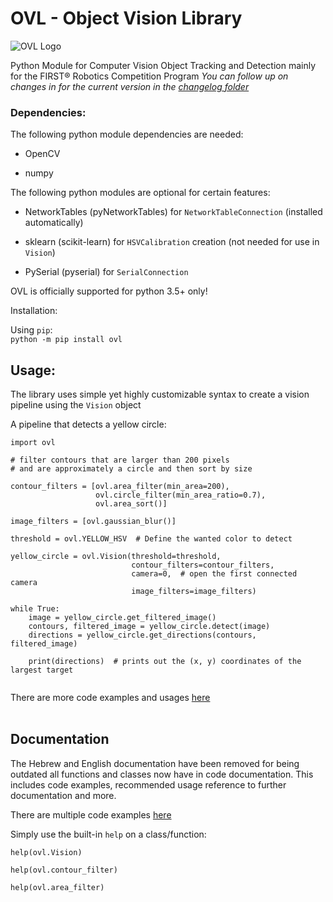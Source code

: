 # OVL - Object Vision Library
 ![OVL Logo](https://user-images.githubusercontent.com/45563197/76566629-d4301300-64b5-11ea-9868-40ecde73dcaa.png)

Python Module for Computer Vision Object Tracking and Detection mainly for the FIRST® Robotics Competition Program
*You can follow up on changes in for the current version in the [changelog folder](https://github.com/1937Elysium/Ovl-Python/tree/master/changelogs)*

### Dependencies:

The following python module dependencies are needed:

 - OpenCV 
  
 - numpy
  
The following python modules are optional for certain features:


 - NetworkTables (pyNetworkTables) for `NetworkTableConnection` (installed automatically)
 
 - sklearn (scikit-learn) for `HSVCalibration` creation (not needed for use in `Vision`)

 - PySerial (pyserial) for `SerialConnection`

OVL is officially supported for python 3.5+ only!

Installation:

Using `pip`:
<br>
  `python -m pip install ovl`

## Usage:

The library uses simple yet highly customizable syntax to create
 a vision pipeline using the `Vision` object


A pipeline that detects a yellow circle:
```
import ovl

# filter contours that are larger than 200 pixels
# and are approximately a circle and then sort by size

contour_filters = [ovl.area_filter(min_area=200),
                   ovl.circle_filter(min_area_ratio=0.7),
                   ovl.area_sort()]

image_filters = [ovl.gaussian_blur()]

threshold = ovl.YELLOW_HSV  # Define the wanted color to detect 

yellow_circle = ovl.Vision(threshold=threshold,
                           contour_filters=contour_filters,
                           camera=0,  # open the first connected camera
                           image_filters=image_filters)

while True:
    image = yellow_circle.get_filtered_image()
    contours, filtered_image = yellow_circle.detect(image)
    directions = yellow_circle.get_directions(contours, filtered_image)

    print(directions)  # prints out the (x, y) coordinates of the largest target


```
There are more code examples and usages [here](https://github.com/1937Elysium/Ovl-Python/tree/master/code%20examples)
<br>
<br>

## Documentation
The Hebrew and English documentation have been removed for being outdated all functions
and classes now have in code documentation.
This includes code examples, recommended usage reference to further
documentation and more.

There are multiple code examples [here](https://github.com/1937Elysium/Ovl-Python/tree/master/code%20examples)

Simply use the built-in `help` on a class/function:
```
help(ovl.Vision)

help(ovl.contour_filter)

help(ovl.area_filter)
```

<br>
<br>

